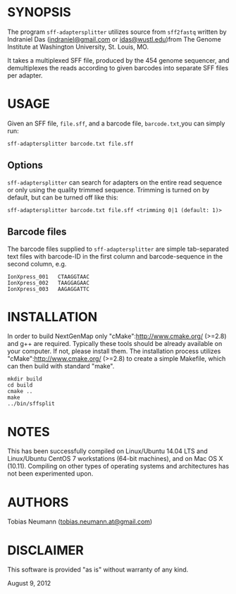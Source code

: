 SYNOPSIS
========

The program `sff-adaptersplitter` utilizes source from `sff2fastq` written by Indraniel Das (indraniel@gmail.com or idas@wustl.edu)from The Genome Institute at Washington University, St. Louis, MO.

It takes a multiplexed SFF file, produced by the 454 genome sequencer, and demultiplexes the reads according to given barcodes into separate SFF files per adapter.

USAGE
=====

Given an SFF file, `file.sff`, and a barcode file, `barcode.txt`,you can simply run:

    sff-adaptersplitter barcode.txt file.sff


Options
-------

`sff-adaptersplitter` can search for adapters on the entire read sequence or only using the quality trimmed sequence. Trimming is turned on by default, but can be turned off like this:

    sff-adaptersplitter barcode.txt file.sff <trimming 0|1 (default: 1)>
    
Barcode files
-------------

The barcode files supplied to `sff-adaptersplitter` are simple tab-separated text files with barcode-ID in the first column and barcode-sequence in the second column, e.g.

    IonXpress_001	CTAAGGTAAC
    IonXpress_002	TAAGGAGAAC
    IonXpress_003	AAGAGGATTC


INSTALLATION
============

In order to build NextGenMap only "cMake":http://www.cmake.org/ (>=2.8) and g++ are required. Typically these tools should be already available on your computer. If not, please install them.
The installation process utilizes "cMake":http://www.cmake.org/ (>=2.8) to create a simple Makefile, which can then build with standard "make".

    mkdir build
    cd build
    cmake ..
    make
    ../bin/sffsplit

NOTES
=====

This has been successfully compiled on Linux/Ubuntu 14.04 LTS and Linux/Ubuntu CentOS 7
workstations (64-bit machines), and on Mac OS X (10.11).  Compiling on other types of operating systems and architectures
has not been experimented upon.

AUTHORS
=======

Tobias Neumann (tobias.neumann.at@gmail.com)

DISCLAIMER
==========

This software is provided "as is" without warranty of any kind.


August 9, 2012
